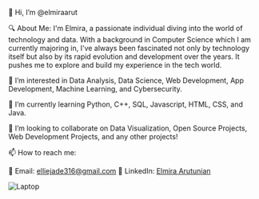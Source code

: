 👋 Hi, I’m @elmiraarut

🔍 About Me:
I'm Elmira, a passionate individual diving into the world of technology and data. With a background in Computer Science which I am currently majoring in, I've always been fascinated not only by technology itself but also by its rapid evolution and development over the years. It pushes me to explore and build my experience in the tech world.

👀 I’m interested in Data Analysis, Data Science, Web Development, App Development, Machine Learning, and Cybersecurity. 

🌱 I’m currently learning Python, C++, SQL, Javascript, HTML, CSS, and Java. 

💞️ I’m looking to collaborate on Data Visualization, Open Source Projects, Web Development Projects, and any other projects!

📫 How to reach me:

💌 Email: [elliejade316@gmail.com](mailto:elliejade316@gmail.com)
🔗 LinkedIn: [Elmira Arutunian](https://www.linkedin.com/in/elmira-arutunian-5682a8240)

![Laptop](https://media.giphy.com/media/1KllEBZdsLBwt3sDMG/giphy.gif)
